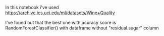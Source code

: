 In this notebook i've used https://archive.ics.uci.edu/ml/datasets/Wine+Quality 

I've found out that the best one with acuracy score is RandomForestClassifier() with  dataframe without "residual.sugar" column 